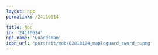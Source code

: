 ```yaml
---
layout: npc
permalink: /24110014

title: Npc
id: '24110014'
npc_name: 'Guardsman'
icon_url: 'portrait/mob/02010104_mapleguard_sword_p.png'
---
```

